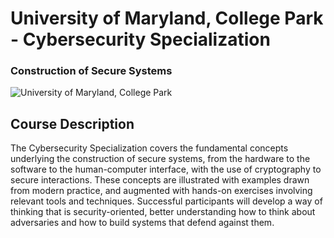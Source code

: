 # University of Maryland, College Park - Cybersecurity Specialization
### Construction of Secure Systems

![University of Maryland, College Park](https://i.imgur.com/HmY90bD.png)

## Course Description

The Cybersecurity Specialization covers the fundamental concepts underlying the construction of secure systems, from the hardware to the software to the human-computer interface, with the use of cryptography to secure interactions. These concepts are illustrated with examples drawn from modern practice, and augmented with hands-on exercises involving relevant tools and techniques. Successful participants will develop a way of thinking that is security-oriented, better understanding how to think about adversaries and how to build systems that defend against them.
